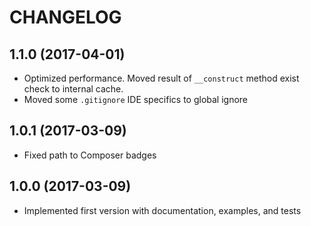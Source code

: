 CHANGELOG
=========

1.1.0 (2017-04-01)
------------------
* Optimized performance. Moved result of ``__construct`` method exist check to internal cache.
* Moved some ``.gitignore`` IDE specifics to global ignore

1.0.1 (2017-03-09)
------------------
* Fixed path to Composer badges

1.0.0 (2017-03-09)
------------------
* Implemented first version with documentation, examples, and tests
